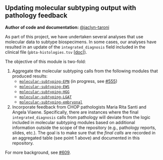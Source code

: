 ## Updating molecular subtyping output with pathology feedback

**Author of code and documentation:** [@jaclyn-taroni](https://github.com/jaclyn-taroni)

As part of this project, we have undertaken several analyses that use molecular data to subtype biospecimens. 
In some cases, our analyses have resulted in an update of the `integrated_diagnosis` field included in the clinical file (`pbta-histologies.tsv` [[doc](https://github.com/AlexsLemonade/OpenPBTA-analysis/blob/master/doc/data-formats.md#data-caveats)]).

The objective of this module is two-fold:

1. Aggregate the molecular subtyping calls from the following modules that produced results:
   * [`molecular-subtyping-EPN`](https://github.com/jaclyn-taroni/OpenPBTA-analysis/tree/645-pathology-feedback/analyses/molecular-subtyping-EPN) (in progress, see [#555](https://github.com/AlexsLemonade/OpenPBTA-analysis/pull/555))
   * [`molecular-subtyping-EWS`](https://github.com/jaclyn-taroni/OpenPBTA-analysis/tree/645-pathology-feedback/analyses/molecular-subtyping-EWS)
   * [`molecular-subtyping-HGG`](https://github.com/jaclyn-taroni/OpenPBTA-analysis/tree/645-pathology-feedback/analyses/molecular-subtyping-HGG)
   * [`molecular-subtyping-LGAT`](https://github.com/jaclyn-taroni/OpenPBTA-analysis/tree/645-pathology-feedback/analyses/molecular-subtyping-LGAT)
   * [`molecular-subtyping-embryonal`](https://github.com/jaclyn-taroni/OpenPBTA-analysis/tree/645-pathology-feedback/analyses/molecular-subtyping-embryonal)
2. Incorporate feedback from CHOP pathologists Maria Rita Santi and Angela Viaene. 
Specifically, there are instances where the final `integrated_diagnosis` calls from pathology will deviate from the logic included in molecular subtyping modules based on additional information outside the scope of the repository (e.g., pathology reports, slides, etc.). 
The goal is to make sure that the _final calls_ are recorded in an aggregated table (see point 1 above) and documented in this repository.

For more background, see [#609](https://github.com/AlexsLemonade/OpenPBTA-analysis/issues/609).